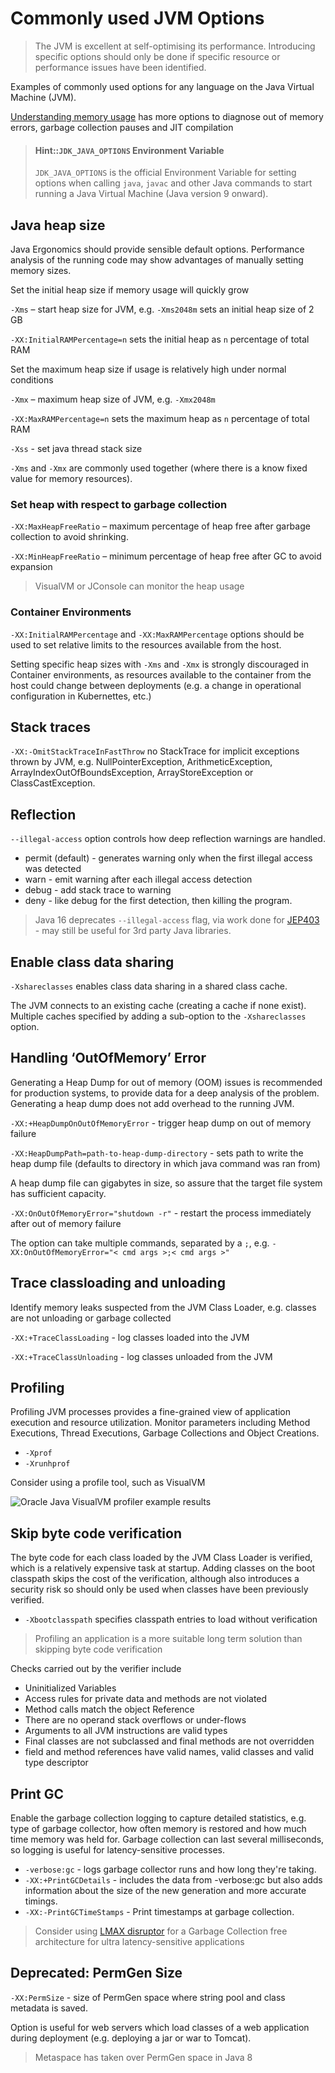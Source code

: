 # Commonly used JVM Options

> The JVM is excellent at self-optimising its performance.  Introducing specific options should only be done if specific resource or performance issues have been identified.


Examples of commonly used options for any language on the Java Virtual Machine (JVM).

[Understanding memory usage](understanding-memory-usage.md) has more options to diagnose out of memory errors, garbage collection pauses and JIT compilation

> #### Hint::`JDK_JAVA_OPTIONS` Environment Variable
> `JDK_JAVA_OPTIONS` is the official Environment Variable for setting options when calling `java`, `javac` and other Java commands to start running a Java Virtual Machine (Java version 9 onward).


## Java heap size

Java Ergonomics should provide sensible default options.  Performance analysis of the running code may show advantages of manually setting memory sizes.

Set the initial heap size if memory usage will quickly grow

`-Xms` – start heap size for JVM, e.g. `-Xms2048m` sets an initial heap size of 2 GB

`-XX:InitialRAMPercentage=n` sets the initial heap as `n` percentage of total RAM

Set the maximum heap size if usage is relatively high under normal conditions

`-Xmx` – maximum heap size of JVM, e.g. `-Xmx2048m`

`-XX:MaxRAMPercentage=n` sets the maximum heap as `n` percentage of total RAM

`-Xss` - set java thread stack size

`-Xms` and `-Xmx` are commonly used together (where there is a know fixed value for memory resources).

<!-- TODO: JVM options: example JVM thread stack size -->


### Set heap with respect to garbage collection

`-XX:MaxHeapFreeRatio` – maximum percentage of heap free after garbage collection to avoid shrinking.

`-XX:MinHeapFreeRatio` – minimum percentage of heap free after GC to avoid expansion

> VisualVM or JConsole can monitor the heap usage


### Container Environments

`-XX:InitialRAMPercentage` and `-XX:MaxRAMPercentage` options should be used to set relative limits to the resources available from the host.

Setting specific heap sizes with `-Xms` and `-Xmx` is strongly discouraged in Container environments, as resources available to the container from the host could change between deployments (e.g. a change in operational configuration in Kubernettes, etc.)


## Stack traces

`-XX:-OmitStackTraceInFastThrow` no StackTrace for implicit exceptions thrown by JVM, e.g. NullPointerException, ArithmeticException, ArrayIndexOutOfBoundsException, ArrayStoreException or ClassCastException.


## Reflection

`--illegal-access` option controls how deep reflection warnings are handled.

* permit (default) - generates warning only when the first illegal access was detected
* warn - emit warning after each illegal access detection
* debug - add stack trace to warning
* deny - like debug for the first detection, then killing the program.

> Java 16 deprecates `--illegal-access` flag, via work done for [JEP403](https://openjdk.java.net/jeps/403) - may still be useful for 3rd party Java libraries.


## Enable class data sharing

`-Xshareclasses` enables class data sharing in a shared class cache.

The JVM connects to an existing cache (creating a cache if none exist). Multiple caches specified by adding a sub-option to the `-Xshareclasses` option.


## Handling ‘OutOfMemory’ Error

Generating a Heap Dump for out of memory (OOM) issues is recommended for production systems, to provide data for a deep analysis of the problem.  Generating a heap dump does not add overhead to the running JVM.

`-XX:+HeapDumpOnOutOfMemoryError` - trigger heap dump on out of memory failure

`-XX:HeapDumpPath=path-to-heap-dump-directory` - sets path to write the heap dump file (defaults to directory in which java command was ran from)

A heap dump file can gigabytes in size, so assure that the target file system has sufficient capacity.

`-XX:OnOutOfMemoryError="shutdown -r"` - restart the process immediately after out of memory failure

The option can take multiple commands, separated by a `;`, e.g. `-XX:OnOutOfMemoryError="< cmd args >;< cmd args >"`


## Trace classloading and unloading

Identify memory leaks suspected from the JVM Class Loader, e.g. classes are not unloading or garbage collected

`-XX:+TraceClassLoading`  - log classes loaded into the JVM

`-XX:+TraceClassUnloading` - log classes unloaded from the JVM


## Profiling

Profiling JVM processes provides a fine-grained view of application execution and resource utilization. Monitor parameters including Method Executions, Thread Executions, Garbage Collections and Object Creations.

* `-Xprof`
* `-Xrunhprof`

Consider using a profile tool, such as VisualVM

![Oracle Java VisualVM profiler example results](https://docs.oracle.com/javase/8/docs/technotes/guides/visualvm/images/profiler-memory.png)


## Skip byte code verification

The byte code for each class loaded by the JVM Class Loader is verified, which is a relatively expensive task at startup. Adding classes on the boot classpath skips the cost of the verification, although also introduces a security risk so should only be used when classes have been previously verified.

* `-Xbootclasspath` specifies classpath entries to load without verification

> Profiling an application is a more suitable long term solution than skipping byte code verification

Checks carried out by the verifier include

* Uninitialized Variables
* Access rules for private data and methods are not violated
* Method calls match the object Reference
* There are no operand stack overflows or under-flows
* Arguments to all JVM instructions are valid types
* Final classes are not subclassed and final methods are not overridden
* field and method references have valid names, valid classes and valid type descriptor


## Print GC

Enable the garbage collection logging to capture detailed statistics, e.g. type of garbage collector, how often memory is restored and how much time memory was held for. Garbage collection can last several milliseconds, so logging is useful for latency-sensitive processes.

* `-verbose:gc` - logs garbage collector runs and how long they're taking.
* `-XX:+PrintGCDetails` - includes the data from -verbose:gc but also adds information about the size of the new generation and more accurate timings.
* `-XX:-PrintGCTimeStamps` - Print timestamps at garbage collection.

> Consider using [LMAX disruptor](https://lmax-exchange.github.io/disruptor/) for a Garbage Collection free architecture for ultra latency-sensitive applications


## Deprecated: PermGen Size

`-XX:PermSize` - size of PermGen space where string pool and class metadata is saved.

Option is useful for web servers which load classes of a web application during deployment (e.g. deploying a jar or war to Tomcat).

> Metaspace has taken over PermGen space in Java 8
